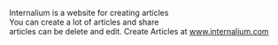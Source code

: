 Internalium is a website for creating articles
<br>
You can create a lot of articles and share 
<br>
articles can be delete and edit. Create Articles at www.internalium.com
